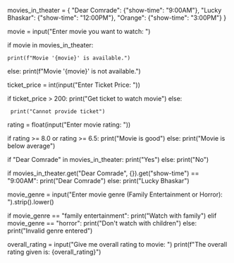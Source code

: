 movies_in_theater = {
    "Dear Comrade": {"show-time": "9:00AM"},
    "Lucky Bhaskar": {"show-time": "12:00PM"},
    "Orange": {"show-time": "3:00PM"}
}

movie = input("Enter movie you want to watch: ")


if movie in movies_in_theater:

    print(f"Movie '{movie}' is available.")
else:
     print(f"Movie '{movie}' is not available.")


ticket_price = int(input("Enter Ticket Price: "))

if ticket_price > 200:
     print("Get ticket to watch movie")
else:

     print("Cannot provide ticket")


rating = float(input("Enter movie rating: "))

if rating >= 8.0 or rating >= 6.5:
     print("Movie is good")
else:
     print("Movie is below average")


if "Dear Comrade" in movies_in_theater:
    print("Yes")
else:
    print("No")


if movies_in_theater.get("Dear Comrade", {}).get("show-time") == "9:00AM":
    print("Dear Comrade")
else:
    print("Lucky Bhaskar")


movie_genre = input("Enter movie genre (Family Entertainment or Horror): ").strip().lower()

if movie_genre == "family entertainment":
    print("Watch with family")
elif movie_genre == "horror":
    print("Don't watch with children")
else:
    print("Invalid genre entered")


overall_rating = input("Give me overall rating to movie: ")
print(f"The overall rating given is: {overall_rating}")